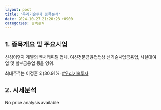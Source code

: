 ```yaml
---
layout: post
title: '우리기술투자 종목분석'
date: 2024-10-27 21:20:23 +0900
categories: 종목분석
---
```


## 1. 종목개요 및 주요사업

신성이엔지 계열의 벤처캐피탈 업체. 여신전문금융업법상 신기술사업금융업, 시설대여업 및 할부금융업 등을 영위.

최대주주는 이정훈 외(30.91%)
[#우리기술투자](#)

## 2. 시세분석

No price analysis available
